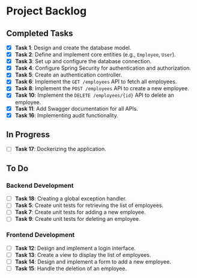# Project Backlog

## Completed Tasks
- [x] **Task 1**: Design and create the database model.
- [x] **Task 2**: Define and implement core entities (e.g., `Employee`, `User`).
- [x] **Task 3**: Set up and configure the database connection.
- [x] **Task 4**: Configure Spring Security for authentication and authorization.
- [x] **Task 5**: Create an authentication controller.
- [x] **Task 6**: Implement the `GET /employees` API to fetch all employees.
- [x] **Task 8**: Implement the `POST /employees` API to create a new employee.
- [x] **Task 10**: Implement the `DELETE /employees/{id}` API to delete an employee.
- [x] **Task 11**: Add Swagger documentation for all APIs.
- [x] **Task 16**: Implementing audit functionality.

## In Progress
- [ ] **Task 17**: Dockerizing the application.

## To Do
### Backend Development
- [ ] **Task 18**: Creating a global exception handler.
- [ ] **Task 5**: Create unit tests for retrieving the list of employees.
- [ ] **Task 7**: Create unit tests for adding a new employee.
- [ ] **Task 9**: Create unit tests for deleting an employee.

### Frontend Development
- [ ] **Task 12**: Design and implement a login interface.
- [ ] **Task 13**: Create a view to display the list of employees.
- [ ] **Task 14**: Design and implement a form to add a new employee.
- [ ] **Task 15**: Handle the deletion of an employee.
